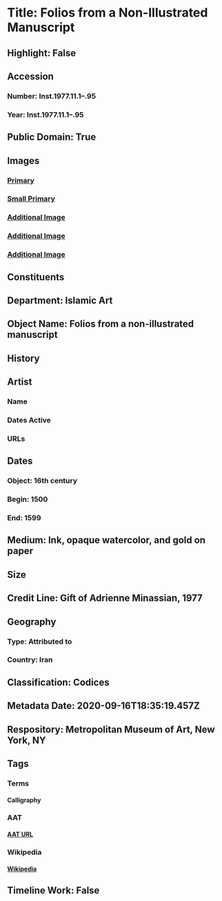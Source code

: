 # Title: Folios from a Non-Illustrated Manuscript
## Highlight: False
## Accession
### Number: Inst.1977.11.1–.95
### Year: Inst.1977.11.1–.95
## Public Domain: True
## Images
### [Primary](https://images.metmuseum.org/CRDImages/is/original/sf-inst1977-11-1-7.jpg)
### [Small Primary](https://images.metmuseum.org/CRDImages/is/web-large/sf-inst1977-11-1-7.jpg)
### [Additional Image](https://images.metmuseum.org/CRDImages/is/original/sf-inst1977-11-8-24.jpg)
### [Additional Image](https://images.metmuseum.org/CRDImages/is/original/sf-inst1977-11-25-55.jpg)
### [Additional Image](https://images.metmuseum.org/CRDImages/is/original/sf-inst1977-11-56-96.jpg)
## Constituents
## Department: Islamic Art
## Object Name: Folios from a non-illustrated manuscript
## History
## Artist
### Name
### Dates Active
### URLs
## Dates
### Object: 16th century
### Begin: 1500
### End: 1599
## Medium: Ink, opaque watercolor, and gold on paper
## Size
## Credit Line: Gift of Adrienne Minassian, 1977
## Geography
### Type: Attributed to
### Country: Iran
## Classification: Codices
## Metadata Date: 2020-09-16T18:35:19.457Z
## Respository: Metropolitan Museum of Art, New York, NY
## Tags
### Terms
#### Calligraphy
### AAT
#### [AAT URL](http://vocab.getty.edu/page/aat/300266660)
### Wikipedia
#### [Wikipedia]()
## Timeline Work: False